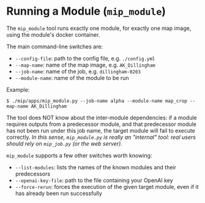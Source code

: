 # Running a Module (`mip_module`)

The `mip_module` tool runs exactly one module, for exactly one map image, using
the module's docker container.

The main command-line switches are:
* `--config-file`: path to the config file, e.g. `./config.yml`
* `--map-name`: name of the map image, e.g. `AK_Dillingham`
* `--job-name`: name of the job, e.g. `dillingham-0203`
* `--module-name`: name of the module to be run

Example:
```
$ ./mip/apps/mip_module.py --job-name alpha --module-name map_crop --map-name AK_Dillingham
```

The tool does NOT know about the inter-module dependencies: if a module
requires outputs from a predecessor module, and that predecessor module has not
been run under this job name, the target module will fail to execute correctly.
_In this sense, `mip_module.py` is really an "internal" tool: real users should
rely on `mip_job.py` (or the web server)._

`mip_module` supports a few other switches worth knowing:
* `--list-modules`: lists the names of the known modules and their predecessors
* `--openai-key-file`: path to the file containing your OpenAI key
* `--force-rerun`: forces the execution of the given target module, even if it has
    already been run successfully
